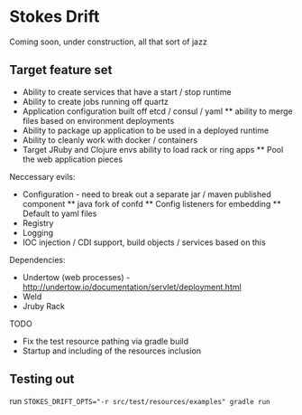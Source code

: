
# Stokes Drift #

Coming soon, under construction, all that sort of jazz

## Target feature set ##

* Ability to create services that have a start / stop runtime
* Ability to create jobs running off quartz
* Application configuration built off etcd / consul / yaml
** ability to merge files based on environment deployments
* Ability to package up application to be used in a deployed runtime
* Ability to cleanly work with docker / containers
* Target JRuby and Clojure envs ability to load rack or ring apps
** Pool the web application pieces


Neccessary evils:
* Configuration - need to break out a separate jar / maven published component
** java fork of confd
** Config listeners for embedding
** Default to yaml files
* Registry
* Logging
* IOC injection / CDI support, build objects / services based on this



Dependencies:
* Undertow (web processes) - http://undertow.io/documentation/servlet/deployment.html
* Weld
* Jruby Rack

TODO
* Fix the test resource pathing via gradle build
* Startup and including of the resources inclusion


## Testing out ##
run `STOKES_DRIFT_OPTS="-r src/test/resources/examples" gradle run`